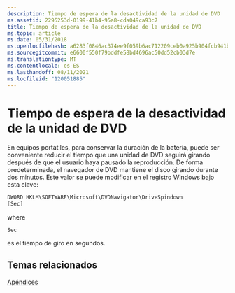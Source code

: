```yaml
---
description: Tiempo de espera de la desactividad de la unidad de DVD
ms.assetid: 2295253d-0199-41b4-95a8-cda049ca93c7
title: Tiempo de espera de la desactividad de la unidad de DVD
ms.topic: article
ms.date: 05/31/2018
ms.openlocfilehash: a6283f0846ac374ee9f059b6ac712209ceb0a925b904fcb941b5cf14f0e36d96
ms.sourcegitcommit: e6600f550f79bddfe58bd4696ac50dd52cb03d7e
ms.translationtype: MT
ms.contentlocale: es-ES
ms.lasthandoff: 08/11/2021
ms.locfileid: "120051885"
---
```

# <a name="dvd-drive-spin-down-timeout"></a>Tiempo de espera de la desactividad de la unidad de DVD

En equipos portátiles, para conservar la duración de la batería, puede ser conveniente reducir el tiempo que una unidad de DVD seguirá girando después de que el usuario haya pausado la reproducción. De forma predeterminada, el navegador de DVD mantiene el disco girando durante dos minutos. Este valor se puede modificar en el registro Windows bajo esta clave:


```C++
DWORD HKLM\SOFTWARE\Microsoft\DVDNavigator\DriveSpindown 
[Sec]
```



where


```
Sec
```



es el tiempo de giro en segundos.

## <a name="related-topics"></a>Temas relacionados

<dl> <dt>

[Apéndices](appendixes.md)
</dt> </dl>

 

 



